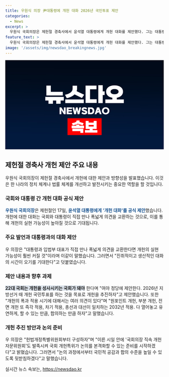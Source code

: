 ```yaml
---
title: 우원식 의장 尹대통령에 개헌 대화 2026년 국민투표 제안
categories:
  - News
excerpt: >
  우원식 국회의장은 제헌절 경축사에서 윤석열 대통령에게 개헌 대화를 제안했다. 그는 대통령과의 직접 대화가 개헌의 실현 가능성을 키울 것으로 기대하며, 국민의 기대와는 멀어지는 정치 상황을 우려했다. 또한, 22대 국회가 개헌을 성사시키는 국회가 돼야 한다며, 개헌 국민투표에 대한 목표를 제시했고, 국회의장 직속 개헌자문위원회 발족을 촉구했다.
feature_text: >
  우원식 국회의장은 제헌절 경축사에서 윤석열 대통령에게 개헌 대화를 제안했다. 그는 대통령과의 직접 대화가 개헌의 실현 가능성을 키울 것으로 기대하며, 국민의 기대와는 멀어지는 정치 상황을 우려했다. 또한, 22대 국회가 개헌을 성사시키는 국회가 돼야 한다며, 개헌 국민투표에 대한 목표를 제시했고, 국회의장 직속 개헌자문위원회 발족을 촉구했다.
image: '/assets/img/newsdao_breakingnews.jpg'
---
```


<p><img src="/assets/img/newsdao_breakingnews.jpg" alt="firstkoreanews 속보" /></p>

<h2 data-ke-size="size26">제헌절 경축사 개헌 제안 주요 내용</h2>

<p data-ke-size="size16">우원식 국회의장이 제헌절 경축사에서 개헌에 대한 제안과 방향성을 발표했습니다. 이것은 한 나라의 정치 체계나 법률 체계를 개선하고 발전시키는 중요한 역할을 할 것입니다.</p>

<h3 data-ke-size="size24">국회와 대통령 간 개헌 대화 공식 제안</h3>

<p data-ke-size="size16"><b><span style="color: #1a5490;">우원식 국회의장</span></b>은 제헌절인 17일, <b><span style="color: #1a5490;">윤석열 대통령에게 '개헌 대화'를 공식 제안</span></b>했습니다. 개헌에 대한 대화는 국회와 대통령이 직접 만나 폭넓게 의견을 교환하는 것으로, 이를 통해 개헌의 실현 가능성이 높아질 것으로 기대됩니다.</p>

<h3 data-ke-size="size24">주요 발언과 대통령과의 대화 제안</h3>

<p data-ke-size="size16">우 의장은 "대통령과 입법부 대표가 직접 만나 폭넓게 의견을 교환한다면 개헌의 실현 가능성이 훨씬 커질 것"이라며 이같이 말했습니다. 그러면서 "진취적이고 생산적인 대화의 시간이 오기를 기대한다"고 덧붙였습니다.</p>

<h3 data-ke-size="size24">제안 내용과 향후 과제</h3>

<p data-ke-size="size16"><b><span style="background-color: #21538527;">22대 국회는 개헌을 성사시키는 국회가 돼야</span></b> 한다며 "여야 정당에 제안한다. 2026년 지방선거 때 개헌 국민투표를 하는 것을 목표로 개헌을 추진하자"고 제안했습니다. 또한 "개헌의 폭과 적용 시기에 대해서는 여러 의견이 있다"며 "원포인트 개헌, 부분 개헌, 전면 개헌 또 즉각 적용, 차기 적용, 총선과 대선이 일치하는 2032년 적용. 다 열어놓고 유연하게, 할 수 있는 만큼, 합의하는 만큼 하자"고 말했습니다.</p>

<h3 data-ke-size="size24">개헌 추진 방안과 논의 준비</h3>

<p data-ke-size="size16">우 의장은 "헌법개정특별위원회부터 구성하자"며 "이른 시일 안에 '국회의장 직속 개헌자문위원회'도 발족시켜 국회 개헌특위가 논의를 본격화할 수 있는 준비를 시작하겠다"고 밝혔습니다. 그러면서 "논의 과정에서부터 국민적 공감과 합의 수준을 높일 수 있도록 뒷받침하겠다"고 말했습니다.</p>
실시간 뉴스 속보는, <a href="https://newsdao.kr" rel="dofollow">https://newsdao.kr</a>


